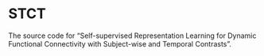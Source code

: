 # STCT
The source code for “Self-supervised Representation Learning for Dynamic Functional Connectivity with Subject-wise and Temporal Contrasts”.
